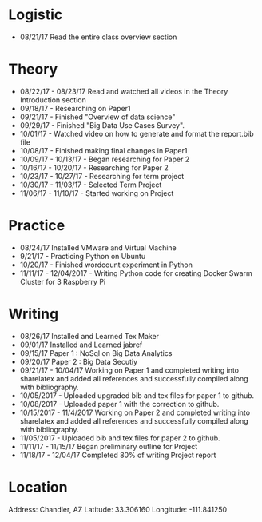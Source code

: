 # Logistic

* 08/21/17 Read the entire class overview section 

# Theory

* 08/22/17 - 08/23/17 Read and watched all videos in the Theory Introduction section
* 09/18/17 - Researching on Paper1
* 09/21/17 - Finished "Overview of data science"
* 09/29/17 - Finished "Big Data Use Cases Survey".
* 10/01/17 - Watched video on how to generate and format the report.bib file
* 10/08/17 - Finished making final changes in Paper1
* 10/09/17 - 10/13/17 - Began researching for Paper 2
* 10/16/17 - 10/20/17 - Researching for Paper 2
* 10/23/17 - 10/27/17 - Researching for term project
* 10/30/17 - 11/03/17 - Selected Term Project
* 11/06/17 - 11/10/17 - Started working on Project

# Practice

* 08/24/17 Installed VMware and Virtual Machine
* 9/21/17 - Practicing Python on Ubuntu
* 10/20/17 - Finished wordcount experiment in Python
* 11/11/17 - 12/04/2017 - Writing Python code for creating Docker Swarm Cluster for 3 Raspberry Pi

# Writing

* 08/26/17 Installed and Learned Tex Maker
* 09/01/17 Installed and Learned jabref
* 09/15/17 Paper 1 : NoSql on Big Data Analytics
* 09/20/17 Paper 2 : Big Data Secutiy
* 09/21/17 - 10/04/17 Working on Paper 1 and completed writing into sharelatex and added all references and successfully compiled along with bibliography.
* 10/05/2017 - Uploaded upgraded bib and tex files for paper 1 to github.
* 10/08/2017 - Uploaded paper 1 with the correction to github.
* 10/15/2017 - 11/4/2017  Working on Paper 2 and completed writing into sharelatex and added all references and successfully compiled along with bibliography.
* 11/05/2017 - Uploaded bib and tex files for paper 2 to github.
* 11/11/17 - 11/15/17 Began preliminary outline for Project
* 11/18/17 - 12/04/17 Completed 80% of writing Project report


# Location
Address: Chandler, AZ
Latitude: 33.306160
Longitude: -111.841250
